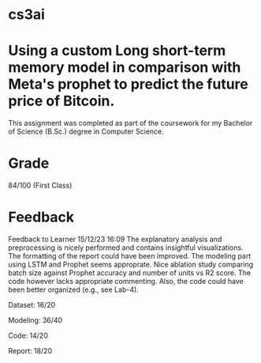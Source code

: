# cs3ai
# Using a custom Long short-term memory model in comparison with Meta's prophet to predict the future price of Bitcoin.

This assignment was completed as part of the coursework for my Bachelor of Science (B.Sc.) degree in Computer Science.
# Grade
84/100 (First Class)

# Feedback
Feedback to Learner
15/12/23 16:09
The explanatory analysis and preprocessing is nicely performed and contains insightful visualizations. The formatting of the report could have been improved. The modeling part using LSTM and Prophet seems approprate. Nice ablation study comparing batch size against Prophet accuracy and number of units vs R2 score. The code however lacks appropriate commenting. Also, the code could have been better organized (e.g., see Lab-4).

Dataset: 16/20 

Modeling: 36/40

Code: 14/20

Report: 18/20 
